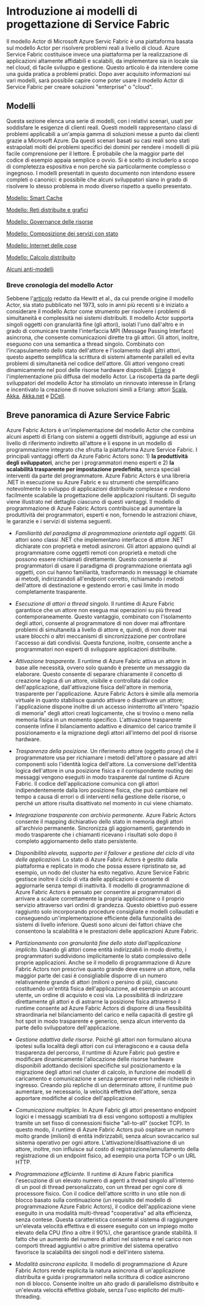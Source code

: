 <properties
   pageTitle="Azure Service Fabric Actors - Introduzione ai modelli e agli anti-modelli"
   description="modelli di progettazione che funzionano bene con Service Fabric Actors"
   services="service-fabric"
   documentationCenter=".net"
   authors="jessebenson"
   manager="timlt"
   editor=""/>

<tags
   ms.service="service-fabric"
   ms.devlang="dotnet"
   ms.topic="article"
   ms.tgt_pltfrm="NA"
   ms.workload="NA"
   ms.date="03/17/2015"
   ms.author="claudioc"/>

# Introduzione ai modelli di progettazione di Service Fabric
Il modello Actor di Microsoft Azure Servic Fabric è una piattaforma basata sul modello Actor per risolvere problemi reali a livello di cloud. Azure Service Fabric costituisce invece una piattaforma per la realizzazione di applicazioni altamente affidabili e scalabili, da implementare sia in locale sia nel cloud, di facile sviluppo e gestione. Questo articolo è da intendere come una guida pratica a problemi pratici. Dopo aver acquisito informazioni sui vari modelli, sarà possibile capire come poter usare il modello Actor di Service Fabric per creare soluzioni "enterprise" o "cloud".

## Modelli
Questa sezione elenca una serie di modelli, con i relativi scenari, usati per soddisfare le esigenze di clienti reali. Questi modelli rappresentano classi di problemi applicabili a un'ampia gamma di soluzioni messe a punto dai clienti grazie a Microsoft Azure. Da questi scenari basati su casi reali sono stati estrapolati molti dei problemi specifici dei domini per rendere i modelli di più facile comprensione per il lettore. È probabile che la maggior parte del codice di esempio appaia semplice o ovvio. Si è scelto di includerlo a scopo di completezza espositiva e non perché sia particolarmente complesso o ingegnoso. I modelli presentati in questo documento non intendono essere completi o canonici: è possibile che alcuni sviluppatori siano in grado di risolvere lo stesso problema in modo diverso rispetto a quello presentato.

[Modello: Smart Cache](service-fabric-reliable-actors-pattern-smart-cache.md)

[Modello: Reti distribuite e grafici](service-fabric-reliable-actors-pattern-distributed-networks-and-graphs.md)

[Modello: Governance delle risorse](service-fabric-reliable-actors-pattern-resource-governance.md)

[Modello: Composizione dei servizi con stato](service-fabric-reliable-actors-pattern-stateful-service-composition.md)

[Modello: Internet delle cose](service-fabric-reliable-actors-pattern-internet-of-things.md)

[Modello: Calcolo distribuito](service-fabric-reliable-actors-pattern-distributed-computation.md)

[Alcuni anti-modelli](service-fabric-reliable-actors-anti-patterns.md)

### Breve cronologia del modello Actor
Sebbene l'[articolo](http://dl.acm.org/citation.cfm?id=1624804) redatto da Hewitt et al., da cui prende origine il modello Actor, sia stato pubblicato nel 1973, solo in anni più recenti si è iniziato a considerare il modello Actor come strumento per risolvere i problemi di simultaneità e complessità nei sistemi distribuiti. Il modello Actor supporta singoli oggetti con granularità fine (gli attori), isolati l'uno dall'altro e in grado di comunicare tramite l'interfaccia MPI (Message Passing Interface) asincrona, che consente comunicazioni dirette tra gli attori. Gli attori, inoltre, eseguono con una semantica a thread singolo. Combinato con l'incapsulamento dello stato dell'attore e l'isolamento dagli altri attori, questo aspetto semplifica la scrittura di sistemi altamente paralleli ed evita problemi di simultaneità nel codice dell'attore. Gli attori vengono creati dinamicamente nel pool delle risorse hardware disponibili. [Erlang](http://www.erlang.org/) è l'implementazione più diffusa del modello Actor. La riscoperta da parte degli sviluppatori del modello Actor ha stimolato un rinnovato interesse in Erlang e incentivato la creazione di nuove soluzioni simili a Erlang: attori [Scala](http://www.scala-lang.org/), [Akka](http://akka.io), [Akka.net](http://getakka.net/) e [DCell](http://research.microsoft.com/pubs/75988/dcell.pdf).

## Breve panoramica di Azure Service Fabric
Azure Fabric Actors è un'implementazione del modello Actor che combina alcuni aspetti di Erlang con sistemi a oggetti distribuiti, aggiunge ad essi un livello di riferimento indiretto all'attore e li espone in un modello di programmazione integrato che sfrutta la piattaforma Azure Service Fabric. I principali vantaggi offerti da Azure Fabric Actors sono: 1) **la produttività degli sviluppatori**, anche per i programmatori meno esperti e 2) **la scalabilità trasparente per impostazione predefinita**, senza speciali interventi da parte del programmatore. Azure Fabric Actors è una libreria .NET in esecuzione su Azure Fabric e su strumenti che semplificano notevolmente lo sviluppo di applicazioni distribuite complesse e rendono facilmente scalabile la progettazione delle applicazioni risultanti. Di seguito viene illustrato nel dettaglio ciascuno di questi vantaggi. Il modello di programmazione di Azure Fabric Actors contribuisce ad aumentare la produttività dei programmatori, esperti e non, fornendo le astrazioni chiave, le garanzie e i servizi di sistema seguenti.

* *Familiarità del paradigma di programmazione orientata agli oggetti*. Gli attori sono classi .NET che implementano interfacce di attore .NET dichiarate con proprietà e metodi asincroni. Gli attori appaiono quindi al programmatore come oggetti remoti con proprietà e metodi che possono essere richiamati direttamente. Questo consente ai programmatori di usare il paradigma di programmazione orientata agli oggetti, con cui hanno familiarità, trasformando in messaggi le chiamate ai metodi, indirizzandoli all'endpoint corretto, richiamando i metodi dell'attore di destinazione e gestendo errori e casi limite in modo completamente trasparente.

* *Esecuzione di attori a thread singolo.* Il runtime di Azure Fabric garantisce che un attore non esegua mai operazioni su più thread contemporaneamente. Questo vantaggio, combinato con l'isolamento degli attori, consente al programmatore di non dover mai affrontare problemi di simultaneità a livello di attore e, quindi, di non dover mai usare blocchi o altri meccanismi di sincronizzazione per controllare l'accesso ai dati condivisi. Questa funzione, inoltre, consente anche a programmatori non esperti di sviluppare applicazioni distribuite.

* *Attivazione trasparente.* Il runtime di Azure Fabric attiva un attore in base alle necessità, ovvero solo quando è presente un messaggio da elaborare. Questo consente di separare chiaramente il concetto di creazione logica di un attore, visibile e controllata dal codice dell'applicazione, dall'attivazione fisica dell'attore in memoria, trasparente per l'applicazione. Azure Fabric Actors è simile alla memoria virtuale in quanto stabilisce quando attivare o disattivare un attore; l'applicazione dispone inoltre di un accesso ininterrotto all'intero "spazio di memoria" degli attori creati logicamente, che si trovino o meno nella memoria fisica in un momento specifico. L'attivazione trasparente consente infine il bilanciamento adattivo e dinamico del carico tramite il posizionamento e la migrazione degli attori all'interno del pool di risorse hardware.

* *Trasparenza della posizione.* Un riferimento attore (oggetto proxy) che il programmatore usa per richiamare i metodi dell'attore o passare ad altri componenti solo l'identità logica dell'attore. La conversione dell'identità logica dell'attore in una posizione fisica e il corrispondente routing dei messaggi vengono eseguiti in modo trasparente dal runtime di Azure Fabric. Il codice dell'applicazione comunica con gli attori indipendentemente dalla loro posizione fisica, che può cambiare nel tempo a causa di errori o di interventi nella gestione delle risorse, o perché un attore risulta disattivato nel momento in cui viene chiamato.

* *Integrazione trasparente con archivio permanente.* Azure Fabric Actors consente il mapping dichiarativo dello stato in memoria degli attori all'archivio permanente. Sincronizza gli aggiornamenti, garantendo in modo trasparente che i chiamanti ricevano i risultati solo dopo il completo aggiornamento dello stato persistente.

* *Disponibilità elevata, supporto per il failover e gestione del ciclo di vita delle applicazioni.* Lo stato di Azure Fabric Actors è gestito dalla piattaforma e replicato in modo che possa essere ripristinato se, ad esempio, un nodo del cluster ha esito negativo. Azure Service Fabric gestisce inoltre il ciclo di vita delle applicazioni e consente di aggiornarle senza tempi di inattività. Il modello di programmazione di Azure Fabric Actors è pensato per consentire ai programmatori di arrivare a scalare correttamente la propria applicazione o il proprio servizio attraverso vari ordini di grandezza. Questo obiettivo può essere raggiunto solo incorporando procedure consigliate e modelli collaudati e conseguendo un'implementazione efficiente della funzionalità dei sistemi di livello inferiore. Questi sono alcuni dei fattori chiave che consentono la scalabilità e le prestazioni delle applicazioni Azure Fabric.

* *Partizionamento con granularità fine dello stato dell'applicazione implicito.* Usando gli attori come entità indirizzabili in modo diretto, i programmatori suddividono implicitamente lo stato complessivo delle proprie applicazioni. Anche se il modello di programmazione di Azure Fabric Actors non prescrive quanto grande deve essere un attore, nella maggior parte dei casi è consigliabile disporre di un numero relativamente grande di attori (milioni o persino di più), ciascuno costituendo un'entità fisica dell'applicazione, ad esempio un account utente, un ordine di acquisto e così via. La possibilità di indirizzare direttamente gli attori e di astrarne la posizione fisica attraverso il runtime consente ad Azure Fabric Actors di disporre di una flessibilità straordinaria nel bilanciamento del carico e nella capacità di gestire gli hot spot in modo trasparente e generico, senza alcun intervento da parte dello sviluppatore dell'applicazione.

* *Gestione adattiva delle risorse.* Poiché gli attori non formulano alcuna ipotesi sulla località degli attori con cui interagiscono e a causa della trasparenza del percorso, il runtime di Azure Fabric può gestire e modificare dinamicamente l'allocazione delle risorse hardware disponibili adottando decisioni specifiche sul posizionamento e la migrazione degli attori nel cluster di calcolo, in funzione dei modelli di caricamento e comunicazione e senza generare errori nelle richieste in ingresso. Creando più repliche di un determinato attore, il runtime può aumentare, se necessario, la velocità effettiva dell'attore, senza apportare modifiche al codice dell'applicazione.

* *Comunicazione multiplex.* In Azure Fabric gli attori presentano endpoint logici e i messaggi scambiati tra di essi vengono sottoposti a multiplex tramite un set fisso di connessioni fisiche "all-to-all" (socket TCP). In questo modo, il runtime di Azure Fabric Actors può ospitare un numero molto grande (milioni) di entità indirizzabili, senza alcun sovraccarico sul sistema operativo per ogni attore. L'attivazione/disattivazione di un attore, inoltre, non influisce sul costo di registrazione/annullamento della registrazione di un endpoint fisico, ad esempio una porta TCP o un URL HTTP.

* *Programmazione efficiente.* Il runtime di Azure Fabric pianifica l'esecuzione di un elevato numero di agenti a thread singolo all'interno di un pool di thread personalizzato, con un thread per ogni core di processore fisico. Con il codice dell'attore scritto in uno stile non di blocco basato sulla continuazione (un requisito del modello di programmazione Azure Fabric Actors), il codice dell'applicazione viene eseguito in una modalità multi-thread "cooperativa" ad alta efficienza, senza contese. Questa caratteristica consente al sistema di raggiungere un'elevata velocità effettiva e di essere eseguito con un impiego molto elevato della CPU (fino a oltre il 90%), che garantisce grande stabilità. Il fatto che un aumento del numero di attori nel sistema e nel carico non comporti thread aggiuntivi o altre primitive del sistema operativo favorisce la scalabilità dei singoli nodi e dell'intero sistema.

* *Modalità asincrona esplicita.* Il modello di programmazione di Azure Fabric Actors rende esplicita la natura asincrona di un'applicazione distribuita e guida i programmatori nella scrittura di codice asincrono non di blocco. Consente inoltre un alto grado di parallelismo distribuito e un'elevata velocità effettiva globale, senza l'uso esplicito del multi-threading.
 

<!---HONumber=July15_HO2-->